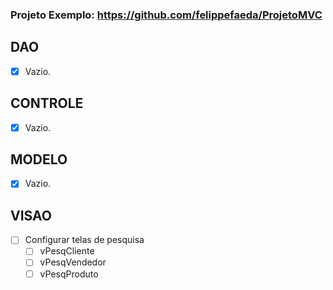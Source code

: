 ### Projeto Exemplo: https://github.com/felippefaeda/ProjetoMVC

## DAO
- [X] Vazio.

## CONTROLE
- [X] Vazio.

## MODELO
- [X] Vazio.

## VISAO
- [ ] Configurar telas de pesquisa
    - [ ] vPesqCliente
    - [ ] vPesqVendedor
    - [ ] vPesqProduto

